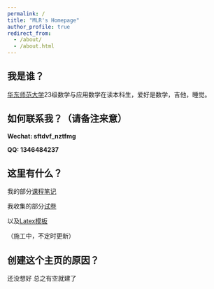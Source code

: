 ```yaml
---
permalink: /
title: "MLR's Homepage"
author_profile: true
redirect_from: 
  - /about/
  - /about.html
---
```

我是谁？
------
[华东师范大学](https://math.ecnu.edu.cn/)23级数学与应用数学在读本科生，爱好是数学，吉他，睡觉。


如何联系我？（请备注来意）
---
**Wechat: sftdvf_nztfmg**

**QQ: 1346484237**


这里有什么？
---
我的部分[课程笔记](https://m-l-ray.github.io//notes/)

我收集的部分[试卷](https://m-l-ray.github.io//exams/)

以及[Latex模板](https://github.com/M-L-Ray/template/tree/main)

（施工中，不定时更新）

创建这个主页的原因？
------
还没想好 总之有空就建了
